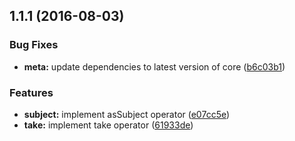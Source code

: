 <a name="1.1.1"></a>
## 1.1.1 (2016-08-03)


### Bug Fixes

* **meta:** update dependencies to latest version of core ([b6c03b1](https://github.com/TylorS/tempest/commit/b6c03b1))


### Features

* **subject:** implement asSubject operator ([e07cc5e](https://github.com/TylorS/tempest/commit/e07cc5e))
* **take:** implement take operator ([61933de](https://github.com/TylorS/tempest/commit/61933de))



